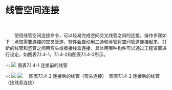 #  线管空间连接
<br/>

&emsp;&emsp;使用线管空间连接命令，可以轻易完成空间交叉线管之间的连接。操作步骤如下：点取需要连接的交叉管道，软件会自动用三通和竖管将空间管道连接起来，打断的线管和竖管之间用弯头或者接线盒连接，具体用哪种构件可以通过工程设置进行设定。如图表7.1.4\-1，7.1.4\-2和图表7.1.4\-3所示。


:-: ![](images/349.png)
图表7.1.4\-1 连接前的线管


:-: ![](images/350.png)    ![](images/351.png)
    图表7.1.4\-2 连接后的线管（弯头连接）  图表7.1.4\-2 连接后的线管（接线盒连接）